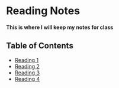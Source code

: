 # Reading Notes 
**This is where I will keep my notes for class**
## Table of Contents
- [Reading 1](README.md) 
- [Reading 2](markdown.md) 
- [Reading 3](TheCodersComputer.md)
- [Reading 4](git-tutorial.md) 